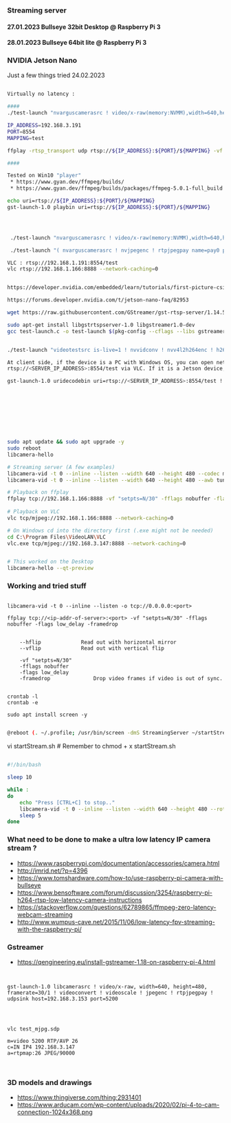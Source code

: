 ### Streaming server

#### 27.01.2023 Bullseye 32bit Desktop @ Raspberry Pi 3
#### 28.01.2023 Bullseye 64bit lite @ Raspberry Pi 3

### NVIDIA Jetson Nano

Just a few things tried 24.02.2023
```bash

Virtually no latency :

####
./test-launch "nvarguscamerasrc ! video/x-raw(memory:NVMM),width=640,height=480,framerate=25/1 ! nvvidconv ! video/x-raw(memory:NVMM),format=I420 ! nvjpegenc ! rtpjpegpay name=pay0 pt=26 "

IP_ADDRESS=192.168.3.191
PORT=8554
MAPPING=test

ffplay -rtsp_transport udp rtsp://${IP_ADDRESS}:${PORT}/${MAPPING} -vf "setpts=N/25" -fflags nobuffer -flags low_delay -framedrop

####

Tested on Win10 "player" 
 * https://www.gyan.dev/ffmpeg/builds/
 * https://www.gyan.dev/ffmpeg/builds/packages/ffmpeg-5.0.1-full_build.7z

echo uri=rtsp://${IP_ADDRESS}:${PORT}/${MAPPING}
gst-launch-1.0 playbin uri=rtsp://${IP_ADDRESS}:${PORT}/${MAPPING}




 ./test-launch "nvarguscamerasrc ! video/x-raw(memory:NVMM),width=640,height=480,framerate=25/1 ! nvvidconv ! video/x-raw(memory:NVMM),format=I420 ! nvjpegenc ! rtpjpegpay name=pay0 pt=26 "

 ./test-launch "( nvarguscamerasrc ! nvjpegenc ! rtpjpegpay name=pay0 pt=26 )"     

VLC : rtsp://192.168.1.191:8554/test
vlc rtsp://192.168.1.166:8888 --network-caching=0


https://developer.nvidia.com/embedded/learn/tutorials/first-picture-csi-usb-camera

https://forums.developer.nvidia.com/t/jetson-nano-faq/82953

wget https://raw.githubusercontent.com/GStreamer/gst-rtsp-server/1.14.5/examples/test-launch.c

sudo apt-get install libgstrtspserver-1.0 libgstreamer1.0-dev
gcc test-launch.c -o test-launch $(pkg-config --cflags --libs gstreamer-1.0 gstreamer-rtsp-server-1.0)


./test-launch "videotestsrc is-live=1 ! nvvidconv ! nvv4l2h264enc ! h264parse ! rtph264pay name=pay0 pt=96"

At client side, if the device is a PC with Windows OS, you can open network stream 
rtsp://<SERVER_IP_ADDRESS>:8554/test via VLC. If it is a Jetson device, you can run the command:

gst-launch-1.0 uridecodebin uri=rtsp://<SERVER_IP_ADDRESS>:8554/test ! nvoverlaysink









```

```bash

sudo apt update && sudo apt upgrade -y
sudo reboot
libcamera-hello

# Streaming server (A few examples)  
libcamera-vid -t 0 --inline --listen --width 640 --height 480 --codec mjpeg -n -o tcp://0.0.0.0:8888
libcamera-vid -t 0 --inline --listen --width 640 --height 480 --awb tungsten --rotation 180 --codec mjpeg -n -o tcp://0.0.0.0:8888

# Playback on ffplay
ffplay tcp://192.168.1.166:8888 -vf "setpts=N/30" -fflags nobuffer -flags low_delay -framedrop
 
# Playback on VLC
vlc tcp/mjpeg://192.168.1.166:8888 --network-caching=0

# On Windows cd into the directory first (.exe might not be needed)
cd C:\Program Files\VideoLAN\VLC
vlc.exe tcp/mjpeg://192.168.3.147:8888 --network-caching=0


# This worked on the Desktop
libcamera-hello --qt-preview


```



### Working and tried stuff

```

libcamera-vid -t 0 --inline --listen -o tcp://0.0.0.0:<port>

ffplay tcp://<ip-addr-of-server>:<port> -vf "setpts=N/30" -fflags nobuffer -flags low_delay -framedrop


	--hflip				Read out with horizontal mirror
	--vflip				Read out with vertical flip

	-vf "setpts=N/30"
	-fflags nobuffer
	-flags low_delay
	-framedrop				Drop video frames if video is out of sync.


```

```
crontab -l
crontab -e

sudo apt install screen -y
```

```bash 

@reboot (. ~/.profile; /usr/bin/screen -dmS StreamingServer ~/startStream.sh)

```
vi startStream.sh   # Remember to chmod + x startStream.sh

```bash

#!/bin/bash

sleep 10

while :
do
	echo "Press [CTRL+C] to stop.."
	libcamera-vid -t 0 --inline --listen --width 640 --height 480 --rotation 180 --codec mjpeg -n -o tcp://0.0.0.0:8888
	sleep 5
done

```





### What need to be done to make a ultra low latency IP camera stream ?

* https://www.raspberrypi.com/documentation/accessories/camera.html
* http://imrid.net/?p=4396
* https://www.tomshardware.com/how-to/use-raspberry-pi-camera-with-bullseye
* https://www.bensoftware.com/forum/discussion/3254/raspberry-pi-h264-rtsp-low-latency-camera-instructions
* https://stackoverflow.com/questions/62789865/ffmpeg-zero-latency-webcam-streaming
* http://www.wumpus-cave.net/2015/11/06/low-latency-fpv-streaming-with-the-raspberry-pi/

### Gstreamer
* https://qengineering.eu/install-gstreamer-1.18-on-raspberry-pi-4.html
```


gst-launch-1.0 libcamerasrc ! video/x-raw, width=640, height=480, framerate=30/1 ! videoconvert ! videoscale ! jpegenc ! rtpjpegpay ! udpsink host=192.168.3.153 port=5200




vlc test_mjpg.sdp 

m=video 5200 RTP/AVP 26
c=IN IP4 192.168.3.147
a=rtpmap:26 JPEG/90000



```



### 3D models and drawings

* https://www.thingiverse.com/thing:2931401
* https://www.arducam.com/wp-content/uploads/2020/02/pi-4-to-cam-connection-1024x368.png

